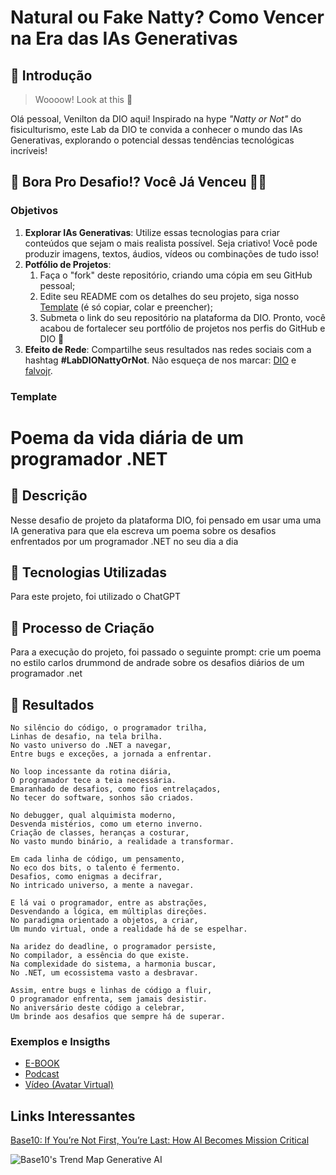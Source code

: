 # Natural ou Fake Natty? Como Vencer na Era das IAs Generativas

## 🚀 Introdução

> Woooow! Look at this 👀

Olá pessoal, Venilton da DIO aqui! Inspirado na hype _"Natty or Not"_ do fisiculturismo, este Lab da DIO te convida a conhecer o mundo das IAs Generativas, explorando o potencial dessas tendências tecnológicas incríveis!

## 🎯 Bora Pro Desafio!? Você Já Venceu 💪🤓

### Objetivos

1. **Explorar IAs Generativas**: Utilize essas tecnologias para criar conteúdos que sejam o mais realista possível. Seja criativo! Você pode produzir imagens, textos, áudios, vídeos ou combinações de tudo isso!
1. **Potfólio de Projetos**:
    1. Faça o "fork" deste repositório, criando uma cópia em seu GitHub pessoal;
    2. Edite seu README com os detalhes do seu projeto, siga nosso [Template](#template) (é só copiar, colar e preencher);
    3. Submeta o link do seu repositório na plataforma da DIO. Pronto, você acabou de fortalecer seu portfólio de projetos nos perfis do GitHub e DIO 🚀
1. **Efeito de Rede**: Compartilhe seus resultados nas redes sociais com a hashtag **#LabDIONattyOrNot**. Não esqueça de nos marcar: [DIO](https://www.linkedin.com/school/dio-makethechange) e [falvojr](https://www.linkedin.com/in/falvojr).

### Template

# Poema da vida diária de um programador .NET

## 📒 Descrição
Nesse desafio de projeto da plataforma DIO, foi pensado em usar uma uma IA generativa para que ela escreva um poema sobre os desafios enfrentados por um programador .NET no seu dia a dia

## 🤖 Tecnologias Utilizadas
Para este projeto, foi utilizado o ChatGPT

## 🧐 Processo de Criação
Para a execução do projeto, foi passado o seguinte prompt:
crie um poema no estilo carlos drummond de andrade sobre os desafios diários de um programador .net

## 🚀 Resultados
```
No silêncio do código, o programador trilha,
Linhas de desafio, na tela brilha.
No vasto universo do .NET a navegar,
Entre bugs e exceções, a jornada a enfrentar.

No loop incessante da rotina diária,
O programador tece a teia necessária.
Emaranhado de desafios, como fios entrelaçados,
No tecer do software, sonhos são criados.

No debugger, qual alquimista moderno,
Desvenda mistérios, como um eterno inverno.
Criação de classes, heranças a costurar,
No vasto mundo binário, a realidade a transformar.

Em cada linha de código, um pensamento,
No eco dos bits, o talento é fermento.
Desafios, como enigmas a decifrar,
No intricado universo, a mente a navegar.

E lá vai o programador, entre as abstrações,
Desvendando a lógica, em múltiplas direções.
No paradigma orientado a objetos, a criar,
Um mundo virtual, onde a realidade há de se espelhar.

Na aridez do deadline, o programador persiste,
No compilador, a essência do que existe.
Na complexidade do sistema, a harmonia buscar,
No .NET, um ecossistema vasto a desbravar.

Assim, entre bugs e linhas de código a fluir,
O programador enfrenta, sem jamais desistir.
No aniversário deste código a celebrar,
Um brinde aos desafios que sempre há de superar.
```

### Exemplos e Insigths

- [E-BOOK](/exemplos/E-BOOK.md)
- [Podcast](/exemplos/PODCAST.md)
- [Vídeo (Avatar Virtual)](/exemplos/VIDEO.md)

## Links Interessantes

[Base10: If You’re Not First, You’re Last: How AI Becomes Mission Critical](https://base10.vc/post/generative-ai-mission-critical/)

![Base10's Trend Map Generative AI](https://github.com/digitalinnovationone/lab-natty-or-not/assets/730492/f4df26e8-f8f7-4419-8252-c69d73ea930c)
